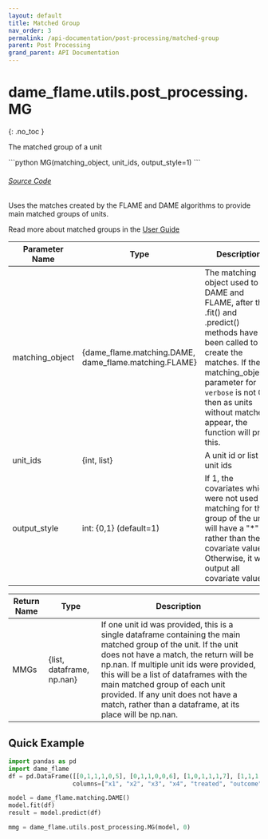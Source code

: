 ```yaml
---
layout: default
title: Matched Group
nav_order: 3
permalink: /api-documentation/post-processing/matched-group
parent: Post Processing
grand_parent: API Documentation
---
```


# dame_flame.utils.post_processing.MG
{: .no_toc }
 
The matched group of a unit


<div class="code-example" markdown="1">
```python
MG(matching_object, unit_ids, output_style=1)
```
</div>
<div id="source" class="language-markdown highlighter-rouge">
  <a class="number" href="#SourceCode"></a> 
  <a href="https://github.com/almost-matching-exactly/DAME-FLAME-Python-Package/blob/master/dame_flame/utils/post_processing.py#L27">
    <h6><u>Source Code</u></h6>
  </a>
</div>

Uses the matches created by the FLAME and DAME algorithms to provide main matched groups of units.

Read more about matched groups in the [User Guide](../user-guide/Getting-Matches.html)


| Parameter Name   | Type | Description |
|------------------|---------------------------------------------|---------|
| matching_object | {dame_flame.matching.DAME, dame_flame.matching.FLAME} | The matching object used to run DAME and FLAME, after the .fit() and .predict() methods have been called to create the matches. If the matching_object's parameter for `verbose` is not 0, then as units without matches appear, the function will print this. |
| unit_ids | {int, list} | A unit id or list of unit ids | 
| output_style | int: {0,1} (default=1) | If 1, the covariates which were not used in matching for the group of the unit will have a "*" rather than the covariate value. Otherwise, it will output all covariate values. |

| Return Name | Type | Description  |
|-------------|------| --------------------------------------------------------------------|
| MMGs    | {list, dataframe, np.nan} | If one unit id was provided, this is a single dataframe containing the main matched group of the unit. If the unit does not have a match, the return will be np.nan. If multiple unit ids were provided, this will be a list of dataframes with the main matched group of each unit provided. If any unit does not have a match, rather than a dataframe, at its place will be np.nan. |


## Quick Example

```python
import pandas as pd
import dame_flame
df = pd.DataFrame([[0,1,1,1,0,5], [0,1,1,0,0,6], [1,0,1,1,1,7], [1,1,1,1,1,7]], 
                  columns=["x1", "x2", "x3", "x4", "treated", "outcome"])

model = dame_flame.matching.DAME()
model.fit(df)
result = model.predict(df)

mmg = dame_flame.utils.post_processing.MG(model, 0)
```
